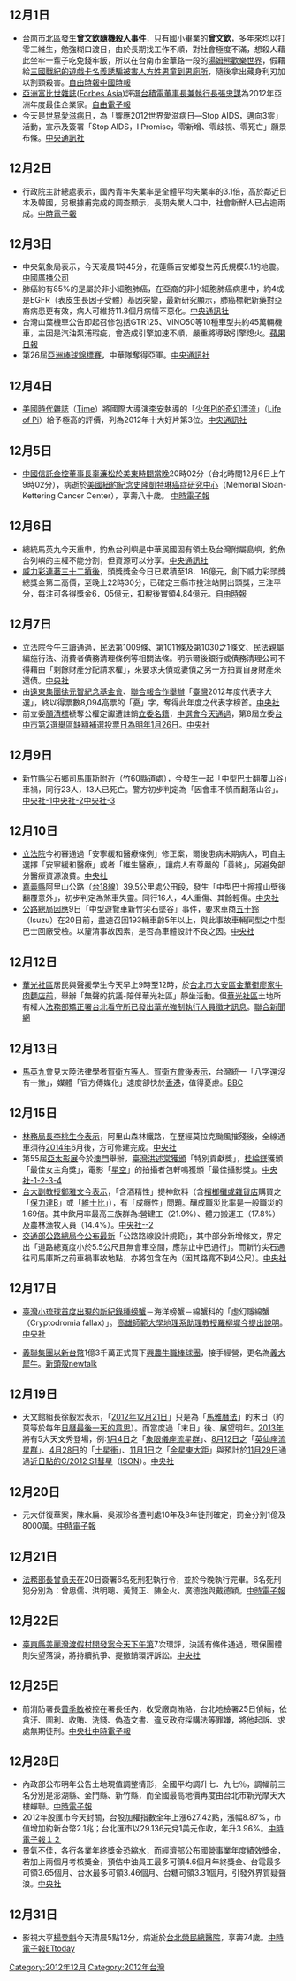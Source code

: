 <noinclude></noinclude>

## 12月1日

  - [台南市](https://zh.wikipedia.org/wiki/台南市 "wikilink")[北區發生](https://zh.wikipedia.org/wiki/北區_\(台南市\) "wikilink")**[曾文欽隨機殺人事件](../Page/曾文欽隨機殺人事件.md "wikilink")**，只有國小畢業的**曾文欽**，多年來均以打零工維生，勉強糊口渡日，由於長期找工作不順，對社會極度不滿，想殺人藉此坐牢一輩子吃免錢牢飯，所以在台南市金華路一段的[湯姆熊歡樂世界](../Page/湯姆熊歡樂世界.md "wikilink")，假藉給[三國戰紀的遊戲卡名義誘騙](https://zh.wikipedia.org/wiki/三國戰紀 "wikilink")[被害人方姓男童到男廁所](https://zh.wikipedia.org/wiki/受害者 "wikilink")，隨後拿出藏身利刃加以割頸殺害。[自由時報](https://web.archive.org/web/20121204083643/http://www.libertytimes.com.tw/2012/new/dec/2/today-t1.htm)[中國時報](https://web.archive.org/web/20140407114513/http://www.cdnews.com.tw/cdnews_site/docDetail.jsp?coluid=144&docid=102129578)
  - [亞洲富比世雜誌](https://zh.wikipedia.org/wiki/富比世雜誌 "wikilink")([Forbes
    Asia](https://zh.wikipedia.org/wiki/Forbes "wikilink"))評選[台積電董事長兼執行長](https://zh.wikipedia.org/wiki/台積電 "wikilink")[張忠謀](../Page/張忠謀.md "wikilink")為2012年亞洲年度最佳企業家。[自由電子報](https://web.archive.org/web/20121201220456/http://www.libertytimes.com.tw/2012/new/dec/1/today-e2.htm)
  - 今天是[世界愛滋病日](https://zh.wikipedia.org/wiki/世界愛滋病日 "wikilink")，為「響應2012世界愛滋病日—Stop
    AIDS，邁向3零」活動，宣示及簽署「Stop AIDS，I
    Promise，零新增、零歧視、零死亡」願景布條。[中央通訊社](https://web.archive.org/web/20160304121044/http://www.cna.com.tw/News/aHEL/201212010175-1.aspx)

## 12月2日

  - 行政院主計總處表示，國內青年失業率是全體平均失業率的3.1倍，高於鄰近日本及韓國，另根據甫完成的調查顯示，長期失業人口中，社會新鮮人已占逾兩成。[中時電子報](https://web.archive.org/web/20121207065657/http://news.chinatimes.com/focus/501012410/122012120300390.html)

## 12月3日

  - 中央氣象局表示，今天凌晨1時45分，花蓮縣吉安鄉發生芮氏規模5.1的地震。[中國廣播公司](http://www.bcc.com.tw/news/newsview.asp?cde=1954537)
  - 肺癌約有85%的是屬於非小細胞肺癌，在亞裔的非小細胞肺癌病患中，約4成是EGFR（表皮生長因子受體）基因突變，最新研究顯示，肺癌標靶新藥對亞裔病患更有效，病人可維持11.3個月病情不惡化。[中央通訊社](https://web.archive.org/web/20160305074027/http://www.cna.com.tw/News/aHEL/201212030157-1.aspx)
  - 台灣山葉機車公告即起召修包括GTR125、VINO50等10種車型共約45萬輛機車，主因是汽油泵浦瑕疵，會造成引擎加速不順，嚴重將導致引擎熄火。[蘋果日報](http://www.appledaily.com.tw/appledaily/article/headline/20121204/34683027/)
  - 第26屆[亞洲棒球錦標賽](https://zh.wikipedia.org/wiki/亞洲棒球錦標賽 "wikilink")，中華隊奪得亞軍。[中央通訊社](https://web.archive.org/web/20160305013148/http://www.cna.com.tw/Topic/Popular/3387-1.aspx)

## 12月4日

  - [美國](https://zh.wikipedia.org/wiki/美國 "wikilink")[時代雜誌](../Page/時代雜誌.md "wikilink")（[Time](https://zh.wikipedia.org/wiki/時代_\(雜誌\) "wikilink")）將國際大導演[李安](../Page/李安.md "wikilink")執導的「[少年Pi的奇幻漂流](https://zh.wikipedia.org/wiki/少年PI的奇幻漂流_\(电影\) "wikilink")」（[Life
    of
    Pi](https://zh.wikipedia.org/wiki/少年PI的奇幻漂流_\(电影\) "wikilink")）給予極高的評價，列為2012年十大好片第3位。[中央通訊社](https://web.archive.org/web/20160304140654/http://www.cna.com.tw/News/aSaM/201212050057-1.aspx)

## 12月5日

  - [中國信託金控董事長](../Page/中國信託商業銀行.md "wikilink")[辜濂松於美東時間當晚](https://zh.wikipedia.org/wiki/辜濂松 "wikilink")20時02分（台北時間12月6日上午9時02分），病逝於[美國紐約紀念史隆凱特琳癌症研究中心](https://zh.wikipedia.org/wiki/美國 "wikilink")（Memorial
    Sloan-Kettering Cancer Center），享壽八十歲。
    [中時電子報](https://web.archive.org/web/20121210184937/http://news.chinatimes.com/focus/501012434/122012120800117.html)

## 12月6日

  - 總統馬英九今天重申，釣魚台列嶼是中華民國固有領土及台灣附屬島嶼，釣魚台列嶼的主權不能分割，但資源可以分享。[中央通訊社](http://www.cna.com.tw/News/FirstNews/201212060038-1.aspx)
  - [威力彩連著三十二摃後](https://zh.wikipedia.org/wiki/威力彩 "wikilink")，頭獎獎金今日已累積至18．16億元，創下威力彩頭獎總獎金第二高價，至晚上22時30分，已確定三縣市投注站開出頭獎，三注平分，每注可各得獎金6．05億元，扣稅後實領4.84億元。[自由時報](https://web.archive.org/web/20121206232243/http://www.libertytimes.com.tw/2012/new/dec/7/today-t1.htm)

## 12月7日

  - [立法院](../Page/立法院.md "wikilink")今午三讀通過，[民法](../Page/民法.md "wikilink")第1009條、第1011條及第1030之1條文、民法親屬編施行法、消費者債務清理條例等相關法條。明示爾後銀行或債務清理公司不得藉由「剩餘財產分配請求權」，來要求夫債或妻債之另一方拍賣自身財產來還債。[中央社](http://www.cna.com.tw/News/FirstNews/201212070032-1.aspx)
  - 由[遠東集團徐元智紀念基金會](https://zh.wikipedia.org/wiki/遠東集團 "wikilink")、[聯合報合作舉辦](https://zh.wikipedia.org/wiki/聯合報 "wikilink")「[臺灣](../Page/臺灣.md "wikilink")2012年度代表字大選」，終以得票數8,094高票的「憂」字，奪得此年度之代表字榜首。[中央社](https://archive.is/20130418192342/http://www.cna.com.tw/Views/Page/Search/hyDetailws.aspx?qid=201212070327&q=%E8%B2%A7%E5%AF%8C%E5%B7%AE%E8%B7%9D)
  - 前立委[顏清標](../Page/顏清標.md "wikilink")褫奪公權定讞遭註銷[立委名籍](https://zh.wikipedia.org/wiki/立委 "wikilink")，[中選會今天通過](https://zh.wikipedia.org/wiki/中選會 "wikilink")，第8屆立委[台中市第2選舉區缺額補選投票日為](../Page/2013年臺中市第二選舉區立法委員缺額補選.md "wikilink")[明年](../Page/2013年.md "wikilink")[1月26日](../Page/1月26日.md "wikilink")。[中央社](https://web.archive.org/web/20160305072106/http://www.cna.com.tw/News/aIPL/201212070162-1.aspx)

## 12月9日

  - [新竹縣](../Page/新竹縣.md "wikilink")[尖石鄉](../Page/尖石鄉.md "wikilink")[司馬庫斯](../Page/司馬庫斯.md "wikilink")附近（竹60縣道處），今發生一起「中型巴士翻覆山谷」車禍，同行23人，13人已死亡。警方初步判定為「因會車不慎而翻落山谷」。[中央社-1](http://www.cna.com.tw/News/FirstNews/201212100008-1.aspx)[中央社-2](http://www.cna.com.tw/News/FirstNews/201212090047-1.aspx)[中央社-3](http://www.cna.com.tw/News/FirstNews/201212090070-1.aspx)

## 12月10日

  - [立法院](../Page/立法院.md "wikilink")今初審通過「安寧緩和醫療條例」修正案，爾後患病末期病人，可自主選擇「安寧緩和醫療」或者「維生醫療」，讓病人有尊嚴的「善終」，另避免部分醫療資源浪費。[中央社](https://web.archive.org/web/20160304121549/http://www.cna.com.tw/News/aIPL/201212100189-1.aspx)
  - [嘉義縣](../Page/嘉義縣.md "wikilink")阿里山公路（[台18線](../Page/台18線.md "wikilink")）39.5公里處公田段，發生「中型巴士擦撞山壁後翻覆意外」，初步判定為煞車失靈。同行16人，4人重傷、其餘輕傷。[中央社](http://www.cna.com.tw/News/FirstNews/201212100035-1.aspx)
  - [公路總局因應](https://zh.wikipedia.org/wiki/公路總局 "wikilink")9日「中型遊覽車新竹尖石墜谷」事件，要求車商[五十鈴](../Page/五十鈴.md "wikilink")（Isuzu）在20日前，盡速召回193輛車齡5年以上，與此事故車輛同型之中型巴士回廠受檢。以釐清事故因素，是否為車體設計不良之因。[中央社](https://web.archive.org/web/20160305013205/http://www.cna.com.tw/News/aHEL/201212100333-1.aspx)

## 12月12日

  - [華光社區](../Page/華光社區.md "wikilink")居民與聲援學生今天早上9時至12時，於[台北市](https://zh.wikipedia.org/wiki/台北市 "wikilink")[大安區金華街廖家牛肉麵店前](https://zh.wikipedia.org/wiki/大安區_\(臺北市\) "wikilink")，舉辦「無聲的抗議-陪伴華光社區」靜坐活動。但[華光社區](../Page/華光社區.md "wikilink")土地所有權人[法務部](https://zh.wikipedia.org/wiki/法務部 "wikilink")[矯正署](https://zh.wikipedia.org/wiki/矯正署 "wikilink")[台北看守所已發出華光強制執行人員徵才訊息](https://zh.wikipedia.org/wiki/台北看守所 "wikilink")。[聯合新聞網](http://udn.com/NEWS/BREAKINGNEWS/BREAKINGNEWS3/7562997.shtml#ixzz2F117CjeC)

## 12月13日

  - [馬英九](../Page/馬英九.md "wikilink")會見大陸法律學者[賀衛方等人](https://zh.wikipedia.org/wiki/賀衛方 "wikilink")。[賀衛方會後表示](https://zh.wikipedia.org/wiki/賀衛方 "wikilink")，台灣統一「八字還沒有一撇」，媒體「官方傳媒化」速度卻快於[香港](../Page/香港.md "wikilink")，值得憂慮。[BBC](http://www.bbc.co.uk/zhongwen/trad/taiwan_letters/2012/12/121213_twletter_byjames.shtml)

## 12月15日

  - [林務局長李桃生今表示](https://zh.wikipedia.org/wiki/林務局 "wikilink")，阿里山森林鐵路，在歷經莫拉克颱風摧殘後，全線通車須待[2014年](../Page/2014年.md "wikilink")6月後，方可修建完成。[中央社](https://web.archive.org/web/20160306151257/http://www.cna.com.tw/News/aHEL/201212150130-1.aspx)
  - 第55屆[亞太影展](../Page/亞太影展.md "wikilink")今於[澳門](../Page/澳門.md "wikilink")舉辦，[臺灣](../Page/臺灣.md "wikilink")[洪述棠獲頒](https://zh.wikipedia.org/wiki/洪述棠 "wikilink")「特別貢獻獎」，[桂綸鎂](../Page/桂綸鎂.md "wikilink")獲頒「最佳女主角獎」，電影「[星空](https://zh.wikipedia.org/wiki/星空 "wikilink")」的拍攝者包軒鳴獲頒「最佳攝影獎」。[中央社-1](https://web.archive.org/web/20160304120204/http://www.cna.com.tw/News/aCN/201212150229-1.aspx)[-2](http://www.cna.com.tw/News/FirstNews/201212150078-1.aspx)[-3](http://www.cna.com.tw/News/FirstNews/201212150074-1.aspx)[-4](https://web.archive.org/web/20160304115026/http://www.cna.com.tw/News/aSaM/201212150233-1.aspx)
  - [台大副教授鄭雅文今表示](https://zh.wikipedia.org/wiki/台大 "wikilink")，「含酒精性」提神飲料（含[檳榔攤或](../Page/檳榔西施.md "wikilink")[雜貨店](../Page/雜貨店.md "wikilink")購買之「[保力達B](../Page/保力達B.md "wikilink")」或「[維士比](../Page/機能性飲料.md "wikilink")」），有「成癮性」問題。釀成職災比率是一般職災的1.69倍。其中飲用率最高三族群為:營建工（21.9%）、體力搬運工（17.8%）及農林漁牧人員（14.4%）。[中央社-](https://web.archive.org/web/20121217033219/http://www.cna.com.tw/News/aHEL/201212150162-1.aspx)[-2](https://web.archive.org/web/20121217033227/http://www.cna.com.tw/News/aHEL/201212150167-1.aspx)
  - [交通部](../Page/交通部.md "wikilink")[公路總局今公布最新](https://zh.wikipedia.org/wiki/公路總局 "wikilink")「公路路線設計規範」，其中部分新增條文，界定出「道路總寬度小於5.5公尺且無會車空間，應禁止中巴通行」。而新竹尖石通往司馬庫斯之前車禍事故地點，亦將包含在內（因其路寬不到4公尺）。[中央社](https://web.archive.org/web/20160310114717/http://www.cna.com.tw/news/aHEL/201212150057-1.aspx)

## 12月17日

  - [臺灣](../Page/臺灣.md "wikilink")[小琉球首度出現的新紀錄種螃蟹](https://zh.wikipedia.org/wiki/小琉球 "wikilink")－海洋螃蟹－綿蟹科的「虛幻隱綿蟹（Cryptodromia
    fallax）」。[高雄](https://zh.wikipedia.org/wiki/高雄 "wikilink")[師範大學地理系助理教授羅柳墀今提出說明](https://zh.wikipedia.org/wiki/師範大學 "wikilink")。[中央社](http://www.cna.com.tw/News/FirstNews/201212170058-1.aspx)

<!-- end list -->

  - [義聯集團以新台幣](https://zh.wikipedia.org/wiki/義聯集團 "wikilink")1億3千萬正式買下[興農牛職棒球團](https://zh.wikipedia.org/wiki/興農牛 "wikilink")，接手經營，更名為[義大犀牛](https://zh.wikipedia.org/wiki/義大犀牛 "wikilink")。[新頭殼newtalk](http://n.yam.com/newtalk/sports/20121217/20121217064268.html)

## 12月19日

  - 天文館組長徐毅宏表示，「[2012年](../Page/2012年.md "wikilink")[12月21日](../Page/12月21日.md "wikilink")」只是為「[馬雅曆法](../Page/瑪雅曆.md "wikilink")」的末日（約莫等於每年[日曆最後一天的意思](https://zh.wikipedia.org/wiki/日曆 "wikilink")）。而當度過「末日」後、展望明年。[2013年](../Page/2013年.md "wikilink")將有5大天文秀登場，例:[1月4日](../Page/1月4日.md "wikilink")之「[象限儀座流星群](../Page/象限儀座流星雨.md "wikilink")」、[8月12日之](https://zh.wikipedia.org/wiki/8月12日 "wikilink")「[英仙座流星群](https://zh.wikipedia.org/wiki/英仙座流星雨 "wikilink")」、[4月28日](../Page/4月28日.md "wikilink")的「[土星衝](https://zh.wikipedia.org/wiki/土星衝日 "wikilink")」、[11月1日](../Page/11月1日.md "wikilink")之「[金星](../Page/金星.md "wikilink")[東大距](../Page/距角.md "wikilink")」與預計於[11月29日](../Page/11月29日.md "wikilink")通過[近日點的](https://zh.wikipedia.org/wiki/近日點 "wikilink")[C/2012
    S1彗星](../Page/ISON彗星.md "wikilink")（[ISON](../Page/ISON彗星.md "wikilink")）。[中央社](http://www.cna.com.tw/News/FirstNews/201212190049-1.aspx)

## 12月20日

  - 元大併復華案，陳水扁、吳淑珍各遭判處10年及8年徒刑確定，罰金分別1億及8000萬。[中時電子報](https://web.archive.org/web/20121230224556/http://news.chinatimes.com/politics/130502/132012122001221.html)

## 12月21日

  - [法務部長曾勇夫在](https://zh.wikipedia.org/wiki/法務部 "wikilink")20日簽署6名死刑犯執行令，並於今晚執行完畢。6名死刑犯分別為：曾思儒、洪明聰、黃賢正、陳金火、廣德強與戴德穎。[中時電子報](https://web.archive.org/web/20121231053515/http://news.chinatimes.com/politics/11050202/112012122100121.html)

## 12月22日

  - [臺東縣](../Page/臺東縣.md "wikilink")[美麗灣渡假村開發案今天下午第](https://zh.wikipedia.org/wiki/美麗灣度假村爭議 "wikilink")7次環評，決議有條件通過，環保團體則失望落淚，將持續抗爭、提撤銷環評訴訟。[中央社](https://web.archive.org/web/20160304124908/http://www.cna.com.tw/Topic/Popular/3426-1.aspx)

## 12月25日

  - 前消防署長[黃季敏](../Page/黃季敏.md "wikilink")被控在署長任內，收受廠商賄賂，台北地檢署25日偵結，依貪汙、圖利、收賄、洗錢、偽造文書、違反政府採購法等罪嫌，將他起訴、求處無期徒刑。[中央社](https://web.archive.org/web/20170701235924/http://www.cna.com.tw/Topic/Popular/3431-1.aspx)[中時電子報](https://web.archive.org/web/20121231052930/http://news.chinatimes.com/focus/501012535/112012122600076.html)

## 12月28日

  - 內政部公布明年公告土地現值調整情形，全國平均調升七．九七％，調幅前三名分別是澎湖縣、金門縣、新竹縣，而全國最高地價再度由台北市新光摩天大樓蟬聯。[中時電子報](https://web.archive.org/web/20130108174615/http://news.chinatimes.com/focus/11050105/112012122900135.html)
  - 2012年股匯市今天封關，台股加權指數全年上漲627.42點，漲幅8.87%，市值增加約新台幣2.1兆；台北匯市以29.136元兌1美元作收，年升3.96%。[中時電子報１](https://web.archive.org/web/20130103010806/http://news.chinatimes.com/focus/501012553/112012122900140.html)[２](https://archive.is/20130425105631/http://news.chinatimes.com/focus/11050106/122012122900155.html)
  - 景氣不佳，各行各業年終獎金恐縮水，而經濟部公布國營事業年度績效獎金，若加上兩個月考核獎金，預估中油員工最多可領4.6個月年終獎金、台電最多可領3.65個月、台水最多可領3.46個月、台糖可領3.31個月，引發外界質疑聲浪。[中央社](https://web.archive.org/web/20160304121919/http://www.cna.com.tw/Topic/Popular/3444-1.aspx)

## 12月31日

  - 影視大亨[楊登魁](../Page/楊登魁.md "wikilink")今天清晨5點12分，病逝於[台北榮民總醫院](https://zh.wikipedia.org/wiki/台北榮民總醫院 "wikilink")，享壽74歲。[中時電子報](https://web.archive.org/web/20130101012604/http://showbiz.chinatimes.com/showbiz/130511/132012123100453.html)[ETtoday](http://www.ettoday.net/news/20121231/147090.htm)

[Category:2012年12月](https://zh.wikipedia.org/wiki/Category:2012年12月 "wikilink")
[Category:2012年台灣](https://zh.wikipedia.org/wiki/Category:2012年台灣 "wikilink")